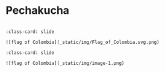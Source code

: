# Pechakucha

```{include} _static/play_pause.html
```

```{card}
:class-card: slide

![flag of Colombia](_static/img/Flag_of_Colombia.svg.png)
```


```{card}
:class-card: slide

![flag of Colombia](_static/img/image-1.png)
```